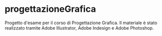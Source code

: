 # progettazioneGrafica
Progetto d'esame per il corso di Progettazione Grafica.
Il materiale è stato realizzato tramite Adobe Illustrator, Adobe Indesign e Adobe Photoshop.
